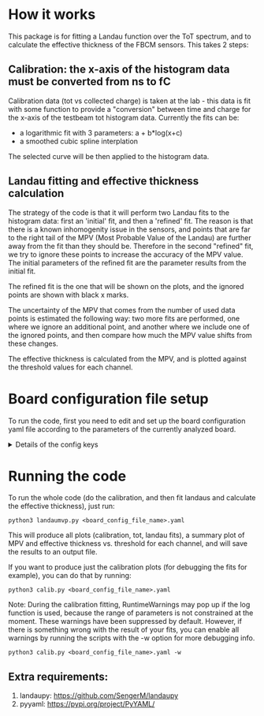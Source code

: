 # How it works
This package is for fitting a Landau function over the ToT spectrum, and to calculate the effective thickness of the FBCM sensors. This takes 2 steps:
## Calibration: the x-axis of the histogram data must be converted from ns to fC
Calibration data (tot vs collected charge) is taken at the lab - this data is fit with some function to provide a "conversion" between time and charge for the x-axis of the testbeam tot histogram data. Currently the fits can be:
- a logarithmic fit with 3 parameters: a + b*log(x+c)
- a smoothed cubic spline interplation

The selected curve will be then applied to the histogram data.

## Landau fitting and effective thickness calculation
The strategy of the code is that it will perform two Landau fits to the histogram data: first an 'initial' fit, and then a 'refined' fit.
The reason is that there is a known inhomogenity issue in the sensors, and points that are far to the right tail of the MPV (Most Probable Value of the Landau) are further away from the fit than they should be. Therefore in the second "refined" fit, we try to ignore these points to increase the accuracy of the MPV value. The initial parameters of the refined fit are the parameter results from the initial fit.

The refined fit is the one that will be shown on the plots, and the ignored points are shown with black x marks.

The uncertainty of the MPV that comes from the number of used data points is estimated the following way: two more fits are performed, one where we ignore an additional point, and another where we include one of the ignored points, and then compare how much the MPV value shifts from these changes.

The effective thickness is calculated from the MPV, and is plotted against the threshold values for each channel.


# Board configuration file setup
To run the code, first you need to edit and set up the board configuration yaml file according to the parameters of the currently analyzed board.
<details>
<summary>Details of the config keys</summary>
  
* board_number: (integer) the board number of the currently analyzed board 
* output_dir: (string) the directory where the output plots and files should be created. If the path does not already exist, the code will attempt to create it
* measurement: (string) a descriptive name for the measurement that will be concated to the board number in file names. Should reflect the conditions of the used calibration, for example "CBm14_WS_IRRAD_GRD_20"

* calibration_data: (string) the path to the npz pickle file of the lab calibration. If the board has two ASICs, then put the calibration file for the RIGHT asic here.
* calibration_data_left: (bool/string) If the board has only one ASIC, then thus must be False. If the board has two ASICs, then put the path to the calibration file for the LEFT asic here.

* histogram_data_dir: (string) The directory where the histogram data from the testbeam is stored. This should be "/data/testbeam2/histogram_data"
* histogram_data_files: (string/int/list) The name of the histogram data file, or a list of files (the contents of which will be summed). The full file name can be specified as a string (f.e. "histogram_data_run_538_2024-07-26_07-27-05.dat"), or for convenience, it is enough to specify only the run number (f.e. 538). This is convenient if you want to use a list of files, for example from run 512 to 516, then this can be [512,513,514,515,516].
* RC: (integer) The RC setting that was used while taking the histogram data
* threshold_per_channel: (list[6]) The threshold values for each channel that was used while taking the histogram data

* calibration_types: (string): The types of calibration to test and draw on the calibration data. This can be "log" for only a logarithmic fit, "spline" for only interpolation with a smoothed cubic spline, or "log, spline" for both.
* used_calibration_type: (string) The calibration to select for usage on the histogram data. Can be "log" or "spline".

* cutoff_ns: (float) This is an upper cut on the x-axis of the raw ToT plot in nanoseconds: any data that belongs to a time bin larger than this value will not be plotted.
* cutoff_fC: (float) This is an upper cut on the x-axis of the landau plot in fC (after calibration has been applied to the x-axis): similarly, any data that belongs to a higher fC bin than this value is not plotted, and is not considered in the initial Landau fit.
* cutoff_ref: (float) This is a cut for the refined Landau fit in percent (%) values. After the initial fit, each point to the right of the MPV is tested against expected value from the initial fit, and if the deviation in percent is larger than this cutoff value, the point will be ignored from the refined fit.
* cutoff_lower: (list[6]) This adds an option to study and decrease the effect of too many near-zero points on the left tail for the refined fit. The numbers in the list specify for each channel, how many points to ignore from the left of the histogram data. For example, [3,0,0,0,0,0] means that only for channel 0, the three lowest points on the x-axis are ignored from the refined fit.

* mpv_display_precision: (int) number of decimals for the MPV to show on the plots

* log_p0: (list[3]) Initial parameters for fitting the logarithm calibration: a + b*log(x+c) You may need to adjust especially the first parameter when changing boards.  
* landau_p0: (list[3]) Initial parameters for the initial Landau fit: normalization factor, MPV, sigma. You may need to adjust the normalization factor when changing boards.
* spline_smoothing_param: (int) smoothing parameter for the cubic spline

</details>

# Running the code
To run the whole code (do the calibration, and then fit landaus and calculate the effective thickness), just run:
```
python3 landaumvp.py <board_config_file_name>.yaml
```
This will produce all plots (calibration, tot, landau fits), a summary plot of MPV and effective thickness vs. threshold for each channel, and will save the results to an output file.


If you want to produce just the calibration plots (for debugging the fits for example), you can do that by running:
```
python3 calib.py <board_config_file_name>.yaml
```

Note: During the calibration fitting, RuntimeWarnings may pop up if the log function is used, because the range of parameters is not constrained at the moment. These warnings have been suppressed by default. However, if there is something wrong with the result of your fits, you can enable all warnings by running the scripts with the -w option for more debugging info.
```
python3 calib.py <board_config_file_name>.yaml -w
```


## Extra requirements:
1) landaupy: https://github.com/SengerM/landaupy 
2) pyyaml: https://pypi.org/project/PyYAML/
